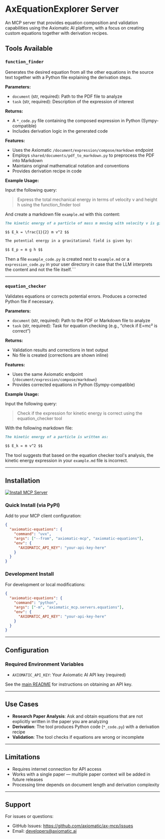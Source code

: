 # AxEquationExplorer Server

An MCP server that provides equation composition and validation capabilities using the Axiomatic AI platform, with a focus on creating custom equations together with derivation recipes.

## Tools Available

### `function_finder`

Generates the desired equation from all the other equations in the source text together with a Python file explaining the derivation steps.

**Parameters:**

- `document` (str, required): Path to the PDF file to analyze
- `task` (str, required): Description of the expression of interest

**Returns:**

- A `*_code.py` file containing the composed expression in Python (Sympy-compatible)
- Includes derivation logic in the generated code

**Features:**

- Uses the Axiomatic `/document/expression/compose/markdown` endpoint
- Employs `shared/documents/pdf_to_markdown.py` to preprocess the PDF into Markdown
- Maintains original mathematical notation and conventions
- Provides derivation recipe in code

**Example Usage:**

Input the following query:

> Express the total mechanical energy in terms of velocity v and height h using the function_finder tool

And create a markdown file `example.md` with this content:

```markdown
The kinetic energy of a particle of mass m moving with velocity v is given by:

$$ E_k = \frac{1}{2} m v^2 $$

The potential energy in a gravitational field is given by:

$$ E_p = m g h $$
```

Then a file `example_code.py` is created next to `example.md` or a `expression_code.py` in your user directory in case that the LLM interprets the content and not the file itself.```

---

### `equation_checker`

Validates equations or corrects potential errors. Produces a corrected Python file if necessary.

**Parameters:**

- `document` (str, required): Path to the PDF or Markdown file to analyze
- `task` (str, required): Task for equation checking (e.g., “check if E=mc² is correct”)

**Returns:**

- Validation results and corrections in text output
- No file is created (corrections are shown inline)

**Features:**

- Uses the same Axiomatic endpoint (`/document/expression/compose/markdown`)
- Provides corrected equations in Python (Sympy-compatible)

**Example Usage:**

Input the following query:

> Check if the expression for kinetic energy is correct using the equation_checker tool

With the following markdown file:

```markdown
The kinetic energy of a particle is written as:

$$ E_k = m v^2 $$
```

The tool suggests that based on the equation checker tool's analysis, the kinetic energy expression in your `example.md` file is incorrect.

---

## Installation

[![Install MCP Server](https://cursor.com/deeplink/mcp-install-dark.svg)](https://cursor.com/en/install-mcp?name=axiomatic-equations&config=eyJjb21tYW5kIjoidXZ4IC0tZnJvbSBheGlvbWF0aWMtbWNwIGF4aW9tYXRpYy1lcXVhdGlvbnMiLCJlbnYiOnsiQVhJT01BVElDX0FQSV9LRVkiOiJ5b3VyLWFwaS1rZXktaGVyZSJ9fQ%3D%3D)

### Quick Install (via PyPI)

Add to your MCP client configuration:

```json
{
  "axiomatic-equations": {
    "command": "uvx",
    "args": ["--from", "axiomatic-mcp", "axiomatic-equations"],
    "env": {
      "AXIOMATIC_API_KEY": "your-api-key-here"
    }
  }
}
```

### Development Install

For development or local modifications:

```json
{
  "axiomatic-equations": {
    "command": "python",
    "args": ["-m", "axiomatic_mcp.servers.equations"],
    "env": {
      "AXIOMATIC_API_KEY": "your-api-key-here"
    }
  }
}
```

---

## Configuration

### Required Environment Variables

- `AXIOMATIC_API_KEY`: Your Axiomatic AI API key (required)

See the [main README](../../../README.md#getting-an-api-key) for instructions on obtaining an API key.

---

## Use Cases

- **Research Paper Analysis**: Ask and obtain equations that are not explicitly written in the paper you are analyzing
- **Derivation**: The tool produces Python code (`*_code.py`) with a derivation recipe
- **Validation**: The tool checks if equations are wrong or incomplete

---

## Limitations

- Requires internet connection for API access
- Works with a single paper — multiple paper context will be added in future releases
- Processing time depends on document length and derivation complexity

---

## Support

For issues or questions:

- GitHub Issues: https://github.com/axiomatic/ax-mcp/issues
- Email: developers@axiomatic.ai
